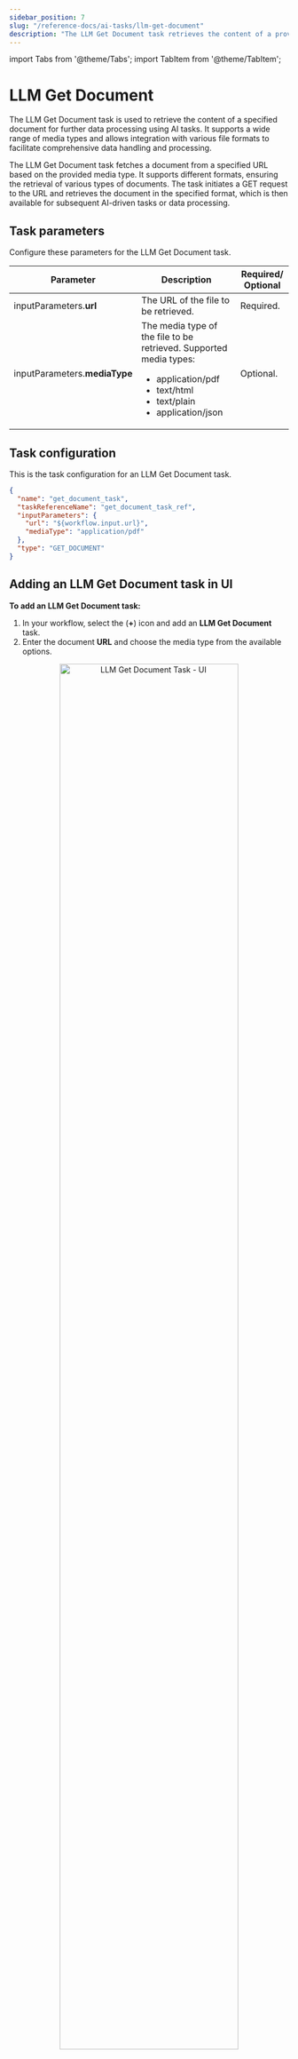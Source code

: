 ```yaml
---
sidebar_position: 7
slug: "/reference-docs/ai-tasks/llm-get-document"
description: "The LLM Get Document task retrieves the content of a provided document, which can be used for further data processing using AI tasks."
---
```


import Tabs from '@theme/Tabs';
import TabItem from '@theme/TabItem';

# LLM Get Document

The LLM Get Document task is used to retrieve the content of a specified document for further data processing using AI tasks. It supports a wide range of media types and allows integration with various file formats to facilitate comprehensive data handling and processing.

The LLM Get Document task fetches a document from a specified URL based on the provided media type. It supports different formats, ensuring the retrieval of various types of documents. The task initiates a GET request to the URL and retrieves the document in the specified format, which is then available for subsequent AI-driven tasks or data processing.

## Task parameters 

Configure these parameters for the LLM Get Document task.

| Parameter | Description | Required/ Optional | 
| --------- | ----------- | ----------------- |
| inputParameters.**url** | The URL of the file to be retrieved. | Required. |
| inputParameters.**mediaType** | The media type of the file to be retrieved. Supported media types:<ul> <li>application/pdf</li> <li>text/html</li> <li>text/plain</li> <li>application/json</li> </ul> | Optional. |

## Task configuration

This is the task configuration for an LLM Get Document task.

```json
{
  "name": "get_document_task",
  "taskReferenceName": "get_document_task_ref",
  "inputParameters": {
    "url": "${workflow.input.url}",
    "mediaType": "application/pdf"
  },
  "type": "GET_DOCUMENT"
}
```

## Adding an LLM Get Document task in UI

**To add an LLM Get Document task:**

1. In your workflow, select the (**+**) icon and add an **LLM Get Document** task.
2. Enter the document **URL** and choose the media type from the available options.

<center><p><img src="/content/img/llm-get-document-ui-method.png " alt="LLM Get Document Task - UI" width="80%" height="auto"/></p></center>